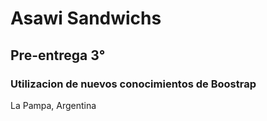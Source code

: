 # Asawi Sandwichs

## Pre-entrega 3°

### Utilizacion de nuevos conocimientos de Boostrap

La Pampa, Argentina